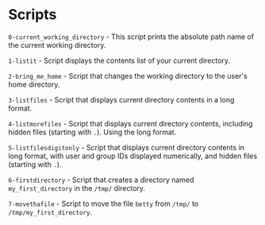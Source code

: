 # Scripts

`0-current_working_directory` - This script prints the absolute path name of the current working directory.

`1-listit` - Script displays the contents list of your current directory.

`2-bring_me_home` - Script that changes the working directory to the user's home directory.

`3-listfiles` - Script that displays current directory contents in a long format.

`4-listmorefiles` - Script that displays current directory contents, including hidden files (starting with `.`). Using the long format.

`5-listfilesdigitonly` - Script that displays current directory contents in long format, with user and group IDs displayed numerically, and hidden files (starting with `.`).

`6-firstdirectory` - Script that creates a directory named `my_first_directory` in the `/tmp/` directory.

`7-movethafile` - Script to move the file `betty` from `/tmp/` to `/tmp/my_first_directory`.	

